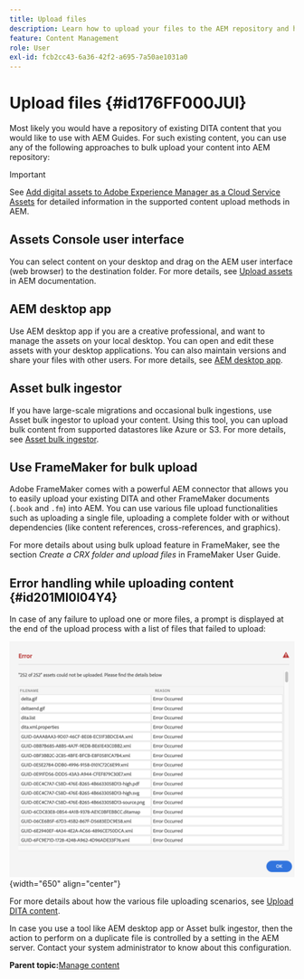 ```yaml
---
title: Upload files
description: Learn how to upload your files to the AEM repository and handle errors. Know assets console user interface, AEM desktop app, asset bulk ingestor, and use FrameMaker for bulk upload.
feature: Content Management
role: User
exl-id: fcb2cc43-6a36-42f2-a695-7a50ae1031a0
---
```

# Upload files {#id176FF000JUI}

Most likely you would have a repository of existing DITA content that you would like to use with AEM Guides. For such existing content, you can use any of the following approaches to bulk upload your content into AEM repository:

>[!IMPORTANT]
>
> See [Add digital assets to Adobe Experience Manager as a Cloud Service Assets](https://experienceleague.adobe.com/docs/experience-manager-cloud-service/assets/manage/add-assets.html) for detailed information in the supported content upload methods in AEM.

## Assets Console user interface 

You can select content on your desktop and drag on the AEM user interface \(web browser\) to the destination folder. For more details, see [Upload assets](https://experienceleague.adobe.com/docs/experience-manager-cloud-service/assets/manage/add-assets.html#upload-assets) in AEM documentation.

## AEM desktop app 

Use AEM desktop app if you are a creative professional, and want to manage the assets on your local desktop. You can open and edit these assets with your desktop applications. You can also maintain versions and share your files with other users. For more details, see [AEM desktop app](https://experienceleague.adobe.com/docs/experience-manager-desktop-app/using/using.html).

## Asset bulk ingestor 

If you have large-scale migrations and occasional bulk ingestions, use Asset bulk ingestor to upload your content. Using this tool, you can upload bulk content from supported datastores like Azure or S3. For more details, see [Asset bulk ingestor](https://experienceleague.adobe.com/docs/experience-manager-cloud-service/assets/manage/add-assets.html?lang=en#asset-bulk-ingestor).

## Use FrameMaker for bulk upload 

Adobe FrameMaker comes with a powerful AEM connector that allows you to easily upload your existing DITA and other FrameMaker documents \(`.book` and `.fm`\) into AEM. You can use various file upload functionalities such as uploading a single file, uploading a complete folder with or without dependencies \(like content references, cross-references, and graphics\).

For more details about using bulk upload feature in FrameMaker, see the section *Create a CRX folder and upload files* in FrameMaker User Guide.

## Error handling while uploading content {#id201MI0I04Y4}

In case of any failure to upload one or more files, a prompt is displayed at the end of the upload process with a list of files that failed to upload:

![](images/uuid-files-failed-to-upload_cs.png){width="650" align="center"}

For more details about how the various file uploading scenarios, see [Upload DITA content](authoring-file-management.md#).

 In case you use a tool like AEM desktop app or Asset bulk ingestor, then the action to perform on a duplicate file is controlled by a setting in the AEM server. Contact your system administrator to know about this configuration.

**Parent topic:**[Manage content](authoring.md)
